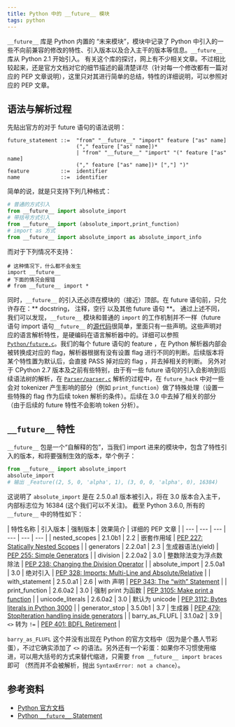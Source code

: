 ```yaml
---
title: Python 中的 __future__ 模块
tags: python
---
```

`__future__` 库是 Python 内置的 “未来模块”，模块中记录了 Python 中引入的一些不向前兼容的修改的特性、引入版本以及合入主干的版本等信息。`__future__` 库从 Python 2.1 开始引入。
有关这个库的探讨，网上有不少相关文章。不过相比较起来，还是官方文档对它的细节描述的最清楚详尽（针对每一个修改都有一篇对应的 PEP 文章说明），这里只对其进行简单的总结，特性的详细说明，可以参照对应的 PEP 文章。

<!--more-->
## 语法与解析过程
先贴出官方的对于 future 语句的语法说明：
```
future_statement ::=  "from" "__future__" "import" feature ["as" name]
                      ("," feature ["as" name])*
                      | "from" "__future__" "import" "(" feature ["as" name]
                      ("," feature ["as" name])* [","] ")"
feature          ::=  identifier
name             ::=  identifier
```
简单的说，就是只支持下列几种格式：
```python
# 普通的方式引入
from __future__ import absolute_import
# 带括号方式引入
from __future__ import (absolute_import,print_function)
# import as 方式
from __future__ import absolute_import as absolute_import_info
```
而对于下列情况不支持：
```
# 这种情况下，什么都不会发生
import __future__
# 下面的情况会报错
# from __future__ import *
```
同时，`__future__` 的引入还必须在模块的（接近）顶部。在 future 语句前，只允许存在：** docstring， 注释，空行 以及其他 future 语句 **。
通过上述不同，我们可以发现，`__future__` 模块和普通的 `import` 的工作机制并不一样（future 语句 import 语句`__future__` 的[源代码](https://hg.python.org/cpython/file/3.6/Lib/__future__.py)很简单，里面只有一些声明。这些声明对应的语言解析特性，是硬编码在语言解析器中的。详细可以参照 [`Python/future.c`](https://hg.python.org/cpython/file/2.7/Python/future.c)。我们的每个 future 语句的 feature ，在 Python 解析器内部会被转换成对应的 flag，解析器根据有没有设置 flag 进行不同的判断。后续版本将某个特性置为默认后，会直接 PASS 掉对应的 flag ，并去掉相关的判断。
另外对于 CPython 2.7 版本及之前有些特别，由于有一些 future 语句的引入会影响到后续语法树的解析，在 [`Parser/parser.c`](https://hg.python.org/cpython/file/2.7/Parser/parser.c) 解析的过程中，在 `future_hack` 中对一些会对 tokenizer 产生影响的部分（例如 `print_function`）做了特殊处理（设置一些特殊的 flag 作为后续 token 解析的条件）。后续在 3.0 中去掉了相关的部分（由于后续的 future 特性不会影响 token 分析）。

## `__future__` 特性
`__future__` 包是一个“自解释的包”，当我们 import 进来的模块中，包含了特性引入的版本，和将要强制生效的版本，举个例子：
```python
from __future__ import absolute_import
absolute_import
# 输出 _Feature((2, 5, 0, 'alpha', 1), (3, 0, 0, 'alpha', 0), 16384)
```
这说明了 `absolute_import` 是在 2.5.0.a1 版本被引入，将在 3.0 版本合入主干，内部标志位为 16384 (这个我们可以不关注)。
截至 Python 3.6.0, 所有的 `__future__` 中的特性如下：

| 特性名称 | 引入版本 | 强制版本 | 效果简介 | 详细的 PEP 文章 |
| --- | --- | --- | --- | --- | --- |
| nested_scopes | 2.1.0b1 | 2.2 | 嵌套作用域 | [PEP 227: Statically Nested Scopes](https://www.python.org/dev/peps/pep-0227/) |
| generators | 2.2.0a1 | 2.3 | 生成器语法(yield) | [PEP 255: Simple Generators](https://www.python.org/dev/peps/pep-0255/) |
| division | 2.2.0a2 | 3.0 | 整数除法变为浮点数除法 | [PEP 238: Changing the Division Operator](https://www.python.org/dev/peps/pep-0238/) |
| absolute_import | 2.5.0a1 | 3.0 | 绝对引入 | [PEP 328: Imports: Multi-Line and Absolute/Relative](https://www.python.org/dev/peps/pep-0328/) |
| with_statement | 2.5.0.a1 | 2.6 | with 声明 | [PEP 343: The “with” Statement](https://www.python.org/dev/peps/pep-343/) |
| print_function | 2.6.0a2 | 3.0 | 强制 print 为函数 | [PEP 3105: Make print a function](https://www.python.org/dev/peps/pep-3105/) |
| unicode_literals | 2.6.0a2 | 3.0 | 默认为 unicode | [PEP 3112: Bytes literals in Python 3000](https://www.python.org/dev/peps/pep-3112/) |
| generator_stop | 3.5.0b1 | 3.7 | 生成器 | [PEP 479: StopIteration handling inside generators](https://www.python.org/dev/peps/pep-0479/) |
| barry_as_FLUFL | 3.1.0a2 | 3.9 | `<>` 转为 `!=` | [PEP 401: BDFL Retirement](https://www.python.org/dev/peps/pep-0401/) |

`barry_as_FLUFL` 这个并没有出现在 Python 的官方文档中（因为是个愚人节彩蛋），不过它确实添加了 `<>` 的语法。另外还有一个彩蛋：如果你不习惯使用缩进，可以用大括号的方式来替代缩进，只需要 `from __future__ import braces` 即可 （然而并不会被解析，抛出 `SyntaxError: not a chance`）。


## 参考资料
- [Python 官方文档](https://docs.python.org/3/library/__future__.html)
- [Python `__future__` Statement](https://docs.python.org/3/reference/simple_stmts.html#future)
